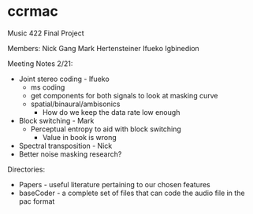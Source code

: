 # ccrmac
Music 422 Final Project

Members:
Nick Gang
Mark Hertensteiner
Ifueko Igbinedion

Meeting Notes 2/21:
* Joint stereo coding - Ifueko
    * ms coding
    * get components for both signals to look at masking curve
    * spatial/binaural/ambisonics
        * How do we keep the data rate low enough
* Block switching - Mark
    * Perceptual entropy to aid with block switching
        * Value in book is wrong
* Spectral transposition - Nick
* Better noise masking research?

Directories:
* Papers - useful literature pertaining to our chosen features
* baseCoder - a complete set of files that can code the audio file in the pac format
